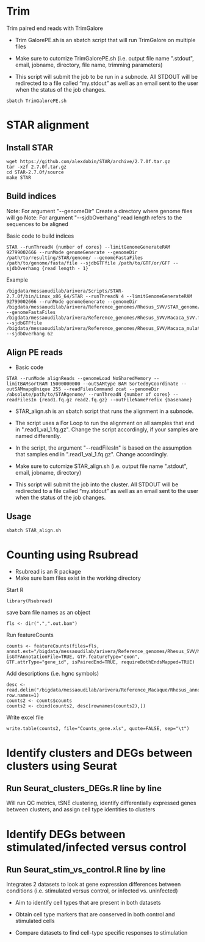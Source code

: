 
# Trim
Trim paired end reads with TrimGalore

- Trim GalorePE.sh is an sbatch script that will run TrimGalore on multiple files

- Make sure to cutomize TrimGalorePE.sh (i.e. output file name ".stdout", email, jobname, directory, file name, trimming parameters)

- This script will submit the job to be run in a subnode. All STDOUT will be redirected to a file called “my.stdout” as well as an email sent to the user when the status of the job changes.

```
sbatch TrimGalorePE.sh
```

# STAR alignment

## Install STAR
```
wget https://github.com/alexdobin/STAR/archive/2.7.0f.tar.gz
tar -xzf 2.7.0f.tar.gz
cd STAR-2.7.0f/source
make STAR
```

## Build indices
Note: For argument "--genomeDir" Create a directory where genome files will go
Note: For argument "--sjdbOverhang" read length refers to the sequences to be aligned

Basic code to build indices
```
STAR --runThreadN {number of cores} --limitGenomeGenerateRAM 92799002666 --runMode genomeGenerate --genomeDir /path/to/resulting/STAR/genome/ --genomeFastaFiles /path/to/genome/fasta/file --sjdbGTFfile /path/to/GTF/or/GFF --sjdbOverhang {read length - 1}
```
Example
```
/bigdata/messaoudilab/arivera/Scripts/STAR-2.7.0f/bin/Linux_x86_64/STAR --runThreadN 4 --limitGenomeGenerateRAM 92799002666 --runMode genomeGenerate --genomeDir /bigdata/messaoudilab/arivera/Reference_genomes/Rhesus_SVV/STAR_genome/ --genomeFastaFiles /bigdata/messaoudilab/arivera/Reference_genomes/Rhesus_SVV/Macaca_SVV.fasta --sjdbGTFfile /bigdata/messaoudilab/arivera/Reference_genomes/Rhesus_SVV/Macaca_mulatta_SVV.gtf --sjdbOverhang 62
```

## Align PE reads

- Basic code
```
STAR --runMode alignReads --genomeLoad NoSharedMemory --limitBAMsortRAM 15000000000 --outSAMtype BAM SortedByCoordinate --outSAMmapqUnique 255 --readFilesCommand zcat --genomeDir /absolute/path/to/STARgenome/ --runThreadN {number of cores} --readFilesIn {read1.fq.gz read2.fq.gz} --outFileNamePrefix {basename} 
```
- STAR_align.sh is an sbatch script that runs the alignment in a subnode.

- The script uses a For Loop to run the alignment on all samples that end in ".read1_val_1.fq.gz". Change the script accordingly, if your samples are named differently.

- In the script, the argument "--readFilesIn" is based on the assumption that samples end in ".read1_val_1.fq.gz". Change accordingly. 

- Make sure to cutomize STAR_align.sh (i.e. output file name ".stdout", email, jobname, directory)

- This script will submit the job into the cluster. All STDOUT will be redirected to a file called “my.stdout” as well as an email sent to the user when the status of the job changes.

## Usage
```
sbatch STAR_align.sh
```
# Counting using Rsubread
- Rsubread is an R package
- Make sure bam files exist in the working directory

Start R

```
library(Rsubread)
```
save bam file names as an object
```
fls <- dir(".",".out.bam")
```
Run featureCounts
```
counts <- featureCounts(files=fls, annot.ext="/bigdata/messaoudilab/arivera/Reference_genomes/Rhesus_SVV/Macaca_mulatta_SVV.gtf", isGTFAnnotationFile=TRUE, GTF.featureType="exon", GTF.attrType="gene_id", isPairedEnd=TRUE, requireBothEndsMapped=TRUE)
```
Add descriptions (i.e. hgnc symbols)
```
desc <- read.delim("/bigdata/messaoudilab/arivera/Reference_Macaque/Rhesus_annotations.xls", row.names=1)
counts2 <- counts$counts
counts2 <- cbind(counts2, desc[rownames(counts2),])
```
Write excel file
```
write.table(counts2, file="Counts_gene.xls", quote=FALSE, sep="\t")
```

# Identify clusters and DEGs between clusters using Seurat
## Run Seurat_clusters_DEGs.R line by line

Will run QC metrics, tSNE clustering, identify differentially expressed genes between clusters, and assign cell type identities to clusters

# Identify DEGs between stimulated/infected versus control
## Run Seurat_stim_vs_control.R line by line

Integrates 2 datasets to look at gene expression differences between conditions (i.e. stimulated versus control, or infected vs. uninfected)

 - Aim to identify cell types that are present in both datasets
 
 - Obtain cell type markers that are conserved in both control and stimulated cells
 
 - Compare datasets to find cell-type specific responses to stimulation
